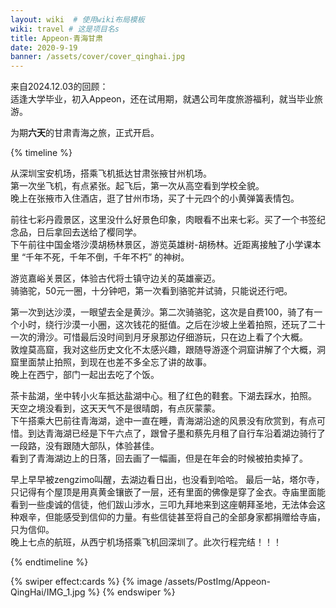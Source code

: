 ```yaml
---
layout: wiki  # 使用wiki布局模板
wiki: travel # 这是项目名s
title: Appeon-青海甘肃
date: 2020-9-19 
banner: /assets/cover/cover_qinghai.jpg
---
```


来自2024.12.03的回顾：  
适逢大学毕业，初入Appeon，还在试用期，就遇公司年度旅游福利，就当毕业旅游。

为期**六天**的甘肃青海之旅，正式开启。

{% timeline %}

<!-- node 2020.9.19 启程 -->
从深圳宝安机场，搭乘飞机抵达甘肃张掖甘州机场。  
第一次坐飞机，有点紧张。起飞后，第一次从高空看到学校全貌。  
晚上在张掖市入住酒店，逛了甘州市场，买了十元四个的小黄弹簧表情包。  

<!-- node 2020.9.20 七彩丹霞+胡杨林 -->
前往七彩丹霞景区，这里没什么好景色印象，肉眼看不出来七彩。买了一个书签纪念品，日后拿回去送给了樱同学。  
下午前往中国金塔沙漠胡杨林景区，游览英雄树-胡杨林。近距离接触了小学课本里 “千年不死，千年不倒，千年不朽” 的神树。

<!-- node 2020.9.21 嘉峪关 -->
游览嘉峪关景区，体验古代将士镇守边关的英雄豪迈。  
骑骆驼，50元一圈，十分钟吧，第一次看到骆驼并试骑，只能说还行吧。

<!-- node 2020.9.22 鸣沙山月牙泉+敦煌莫高窟 -->
第一次到达沙漠，一眼望去全是黄沙。第二次骑骆驼，这次是自费100，骑了有一个小时，绕行沙漠一小圈，这次钱花的挺值。之后在沙坡上坐着拍照，还玩了二十一次的滑沙。可惜最后没时间到月牙泉那边仔细游玩，只在边上看了个大概。  
敦煌莫高窟，我对这些历史文化不太感兴趣，跟随导游逐个洞窟讲解了个大概，洞窟里面禁止拍照，到现在也差不多全忘了讲的故事。  
晚上在西宁，部门一起出去吃了个饭。

<!-- node 2020.9.23 茶卡盐湖+青海湖 -->
茶卡盐湖，坐中转小火车抵达盐湖中心。租了红色的鞋套。下湖去踩水，拍照。
天空之境没看到，这天天气不是很晴朗，有点灰蒙蒙。  
下午搭乘大巴前往青海湖，途中一直在睡，青海湖沿途的风景没有欣赏到，有点可惜。到达青海湖已经是下午六点了，跟曾子墨和蔡先月租了自行车沿着湖边骑行了一段路，没有跟随大部队，体验甚佳。  
看到了青海湖边上的日落，回去画了一幅画，但是在年会的时候被拍卖掉了。

<!-- node 2020.9.24 塔尔寺 -->
早上早早被zengzimo叫醒，去湖边看日出，也没看到哈哈。
最后一站，塔尔寺，只记得有个屋顶是用真黄金镶嵌了一层，还有里面的佛像是穿了金衣。寺庙里面能看到一些虔诚的信徒，他们跋山涉水，三叩九拜地来到这座朝拜圣地，无法体会这种艰辛，但能感受到信仰的力量。有些信徒甚至将自己的全部身家都捐赠给寺庙，只为信仰。  
晚上七点的航班，从西宁机场搭乘飞机回深圳了。此次行程完结！！！

{% endtimeline %}

{% swiper effect:cards %}
{% image /assets/PostImg/Appeon-QingHai/IMG_1.jpg %}
{% endswiper %}